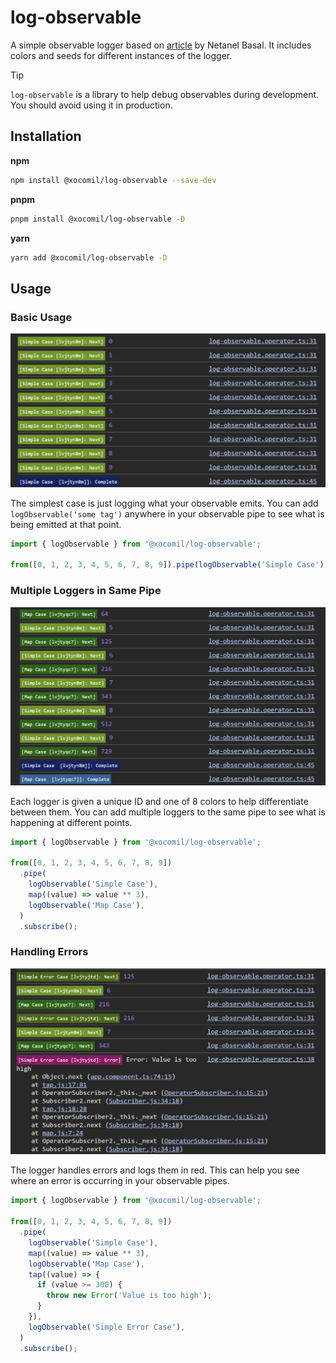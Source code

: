 # log-observable

A simple observable logger based on [article](https://netbasal.com/creating-custom-operators-in-rxjs-32f052d69457) by Netanel Basal. It includes colors and seeds for different instances of the logger.

> [!TIP]
> `log-observable` is a library to help debug observables during development. You should avoid using it in production.

## Installation

**npm**

```bash
npm install @xocomil/log-observable --save-dev
```

**pnpm**

```bash
pnpm install @xocomil/log-observable -D
```

**yarn**

```bash
yarn add @xocomil/log-observable -D
```

## Usage

### Basic Usage

<img src="/images/SimpleCase.png" alt="Basic Usage" width="600" />

The simplest case is just logging what your observable emits. You can add `logObservable('some tag')` anywhere in your observable pipe to see what is being emitted at that point.

```typescript
import { logObservable } from '@xocomil/log-observable';

from([0, 1, 2, 3, 4, 5, 6, 7, 8, 9]).pipe(logObservable('Simple Case')).subscribe();
```

### Multiple Loggers in Same Pipe

<img alt="Multiple Loggers Output" src="/images/MultipleLoggers.png" width="600" />

Each logger is given a unique ID and one of 8 colors to help differentiate between them. You can add multiple loggers to the same pipe to see what is happening at different points.

```typescript
import { logObservable } from '@xocomil/log-observable';

from([0, 1, 2, 3, 4, 5, 6, 7, 8, 9])
  .pipe(
    logObservable('Simple Case'),
    map((value) => value ** 3),
    logObservable('Map Case'),
  )
  .subscribe();
```
### Handling Errors

<img alt="Error Handling" src="/images/ErrorLogger.png" width="600" />

The logger handles errors and logs them in red. This can help you see where an error is occurring in your observable pipes.

```typescript
import { logObservable } from '@xocomil/log-observable';

from([0, 1, 2, 3, 4, 5, 6, 7, 8, 9])
  .pipe(
    logObservable('Simple Case'),
    map((value) => value ** 3),
    logObservable('Map Case'),
    tap((value) => {
      if (value >= 300) {
        throw new Error('Value is too high');
      }
    }),
    logObservable('Simple Error Case'),
  )
  .subscribe();
```
